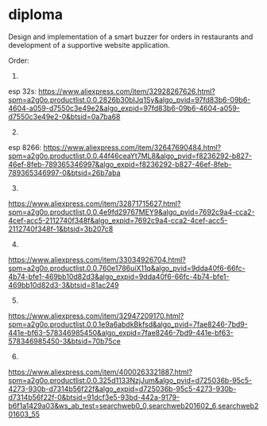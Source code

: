 # diploma
Design and implementation of a smart buzzer for orders in restaurants and development of a supportive website application.

Order:

1)
esp 32s:
https://www.aliexpress.com/item/32928267626.html?spm=a2g0o.productlist.0.0.2826b30bIJq1Sy&algo_pvid=97fd83b6-09b6-4604-a059-d7550c3e49e2&algo_expid=97fd83b6-09b6-4604-a059-d7550c3e49e2-0&btsid=0a7ba68

2)
esp 8266:
https://www.aliexpress.com/item/32647690484.html?spm=a2g0o.productlist.0.0.44f46ceaYt7ML8&algo_pvid=f8236292-b827-46ef-8feb-789365346997&algo_expid=f8236292-b827-46ef-8feb-789365346997-0&btsid=26b7aba

3)
https://www.aliexpress.com/item/32871715627.html?spm=a2g0o.productlist.0.0.4e9fd29767MEY9&algo_pvid=7692c9a4-cca2-4cef-acc5-2112740f348f&algo_expid=7692c9a4-cca2-4cef-acc5-2112740f348f-1&btsid=3b207c8

4)
https://www.aliexpress.com/item/33034926704.html?spm=a2g0o.productlist.0.0.760e1786uiX11q&algo_pvid=9dda40f6-66fc-4b74-bfe1-469bb10d82d3&algo_expid=9dda40f6-66fc-4b74-bfe1-469bb10d82d3-3&btsid=81ac249

5)
https://www.aliexpress.com/item/32947209170.html?spm=a2g0o.productlist.0.0.1e9a6abdkBkfsd&algo_pvid=7fae8246-7bd9-441e-bf63-578346985450&algo_expid=7fae8246-7bd9-441e-bf63-578346985450-3&btsid=70b75ce

6)
https://www.aliexpress.com/item/4000263321887.html?spm=a2g0o.productlist.0.0.325d1133NzjJum&algo_pvid=d725036b-95c5-4273-930b-d7314b56f22f&algo_expid=d725036b-95c5-4273-930b-d7314b56f22f-0&btsid=91dcf3e5-93bd-442a-9179-b6f1a1429a03&ws_ab_test=searchweb0_0,searchweb201602_6,searchweb201603_55
